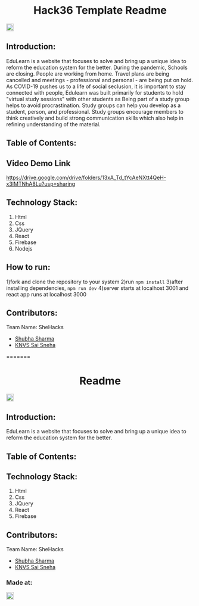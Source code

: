 
<h1 align="center">Hack36 Template Readme</h1>
<p align="center">
</p>

<a href="https://hack36.com"> <img src="http://bit.ly/BuiltAtHack36" height=20px> </a>


## Introduction:
  EduLearn is a website that focuses to solve and bring up a unique idea to reform the education system for the better.
  During the pandemic, Schools are closing. People are working from home. Travel plans are being cancelled and meetings - professional and personal - are being put on hold. As COVID-19 pushes us to a life of social seclusion, it is important to stay connected with people, Edulearn was built primarily for students to hold "virtual study sessions" with other students as Being part of a study group  helps to avoid procrastination. Study groups can help you develop as a student, person, and professional. Study groups encourage members to think creatively and build strong communication skills which also help in refining understanding of the material.
  
## Table of Contents:
## Video Demo Link
https://drive.google.com/drive/folders/13xA_Td_tYcAeNXtt4QeH-x3IMTNhA8Lu?usp=sharing

## Technology Stack:
  1) Html
  2) Css
  3) JQuery
  4) React
  5) Firebase
  6) Nodejs

## How to run:
  1)fork and clone the repository to your system
  2)run `npm install`
  3)after installing dependencies, `npm run dev`
  4)server starts at localhost 3001 and react app runs at localhost 3000

## Contributors:

Team Name: SheHacks

* [Shubha Sharma](https://github.com/shubha028)
* [KNVS Sai Sneha](https://github.com/snehaa1989)


=======

<h1 align="center">Readme</h1>
<p align="center">
</p>

<a href="https://hack36.com"> <img src="http://bit.ly/BuiltAtHack36" height=20px> </a>


## Introduction:
  EduLearn is a website that focuses to solve and bring up a unique idea to reform the education system for the better.
  
## Table of Contents:

## Technology Stack:
  1) Html
  2) Css
  3) JQuery
  4) React
  5) Firebase
  

## Contributors:

Team Name: SheHacks

* [Shubha Sharma](https://github.com/shubha028)
* [KNVS Sai Sneha](https://github.com/snehaa1989)



### Made at:
<a href="https://hack36.com"> <img src="http://bit.ly/BuiltAtHack36" height=20px> </a>
